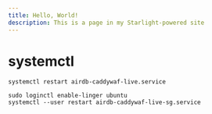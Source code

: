 ```yaml
---
title: Hello, World!
description: This is a page in my Starlight-powered site
---
```


# systemctl

```
systemctl restart airdb-caddywaf-live.service
```

```
sudo loginctl enable-linger ubuntu
systemctl --user restart airdb-caddywaf-live-sg.service
```
